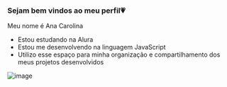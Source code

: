 ### Sejam bem vindos ao meu perfil💗

Meu nome é Ana Carolina

- Estou estudando na Alura
- Estou me desenvolvendo na linguagem JavaScript
- Utilizo esse espaço para minha organização e compartilhamento dos meus projetos desenvolvidos

![image](https://github.com/user-attachments/assets/b3fb3316-2c86-4d91-9801-529bd6ae6dcc)


